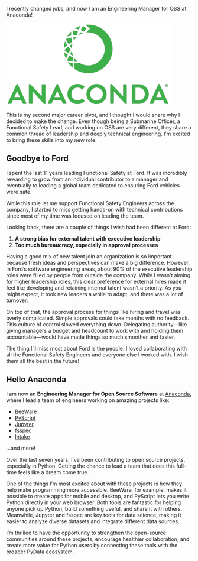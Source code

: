 <!--
.. title: A Big Job Change
.. slug: a-big-job-change
.. date: 2024-12-21 15:05:04 UTC-05:00
.. tags: Python, Anaconda, Leadership
.. category: Career 
.. link: 
.. description: I recently joined Anaconda as an Engineering Manager for Open Source Software
.. type: text
-->

I recently changed jobs, and now I am an Engineering Manager for OSS at Anaconda!

![Anaconda Logo](/images/Anaconda_Logo.png)

This is my second major career pivot, and I thought I would share why I decided to make the change. Even though being a
Submarine Officer, a Functional Safety Lead, and working on OSS are very different, they share a common thread of
leadership and deeply technical engineering. I’m excited to bring these skills into my new role.

## Goodbye to Ford

I spent the last 11 years leading Functional Safety at Ford. It was incredibly rewarding to grow from an individual
contributor to a manager and eventually to leading a global team dedicated to ensuring Ford vehicles were safe.

While this role let me support Functional Safety Engineers across the company, I started to miss getting hands-on with
technical contributions since most of my time was focused on leading the team.

Looking back, there are a couple of things I wish had been different at Ford:

1. **A strong bias for external talent with executive leadership**
2. **Too much bureaucracy, especially in approval processes**

Having a good mix of new talent join an organization is so important because fresh ideas and perspectives can make a big
difference. However, in Ford’s software engineering areas, about 90% of the executive leadership roles were filled by
people from outside the company. While I wasn’t aiming for higher leadership roles, this clear preference for external
hires made it feel like developing and retaining internal talent wasn’t a priority. As you might expect, it took new
leaders a while to adapt, and there was a lot of turnover.

On top of that, the approval process for things like hiring and travel was overly complicated. Simple approvals could
take months with no feedback. This culture of control slowed everything down. Delegating authority—like giving managers
a budget and headcount to work with and holding them accountable—would have made things so much smoother and faster.

The thing I’ll miss most about Ford is the people. I loved collaborating with all the Functional Safety Engineers and
everyone else I worked with. I wish them all the best in the future!

## Hello Anaconda

I am now an **Engineering Manager for Open Source Software** at [Anaconda](https://anaconda.com), where I lead a team of
engineers working on amazing projects like:

- [BeeWare](https://beeware.org)
- [PyScript](https://pyscript.net)
- [Jupyter](https://jupyter.org)
- [fsspec](https://github.com/fsspec/filesystem_spec)
- [Intake](https://github.com/intake/intake)

...and more!

Over the last seven years, I’ve been contributing to open source projects, especially in Python. Getting the chance to
lead a team that does this full-time feels like a dream come true.

One of the things I’m most excited about with these projects is how they help make programming more accessible. BeeWare,
for example, makes it possible to create apps for mobile and desktop, and PyScript lets you write Python directly in
your web browser. Both tools are fantastic for helping anyone pick up Python, build something useful, and share it with
others. Meanwhile, Jupyter and fsspec are key tools for data science, making it easier to analyze diverse datasets and
integrate different data sources.

I’m thrilled to have the opportunity to strengthen the open-source communities around these projects, encourage
healthier collaboration, and create more value for Python users by connecting these tools with the broader PyData
ecosystem.
